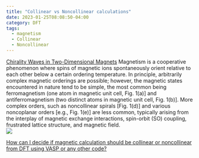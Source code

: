 ```yaml
---
title: "Collinear vs Noncollinear calculations"
date: 2023-01-25T08:08:50-04:00
category: DFT
tags:
  - magnetism
  - Collinear
  - Noncollinear
---
```





[Chirality Waves in Two-Dimensional Magnets](https://doi.org/10.1103/PhysRevLett.108.096403)
Magnetism is a cooperative phenomenon where spins of magnetic ions spontaneously orient relative to each other below a certain ordering temperature. In principle, arbitrarily complex magnetic orderings are possible; however, the magnetic states encountered in nature tend to be simple, the most common being ferromagnetism (one atom in magnetic unit cell, Fig. 1(a)] and antiferromagnetism (two distinct atoms in magnetic unit cell, Fig. 1(b)]. More complex orders, such as noncollinear spirals [Fig. 1(d)] and various noncoplanar orders [e.g., Fig. 1(e)] are less common, typically arising from the interplay of magnetic exchange interactions, spin-orbit (SO) coupling, frustrated lattice structure, and magnetic field.  
<img src="https://journals.aps.org/prl/article/10.1103/PhysRevLett.108.096403/figures/1/medium">



[How can I decide if magnetic calculation should be collinear or noncollinear from DFT using VASP or any other code?](https://www.researchgate.net/post/How-can-I-decide-if-magnetic-calculation-should-be-collinear-or-noncollinear-from-DFT-using-VASP-or-any-other-code)


